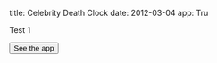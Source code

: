 title: Celebrity Death Clock
date: 2012-03-04
app: Tru

Test 1

<button type="button" class="btn btn-primary btn-lg">See the app</button>
